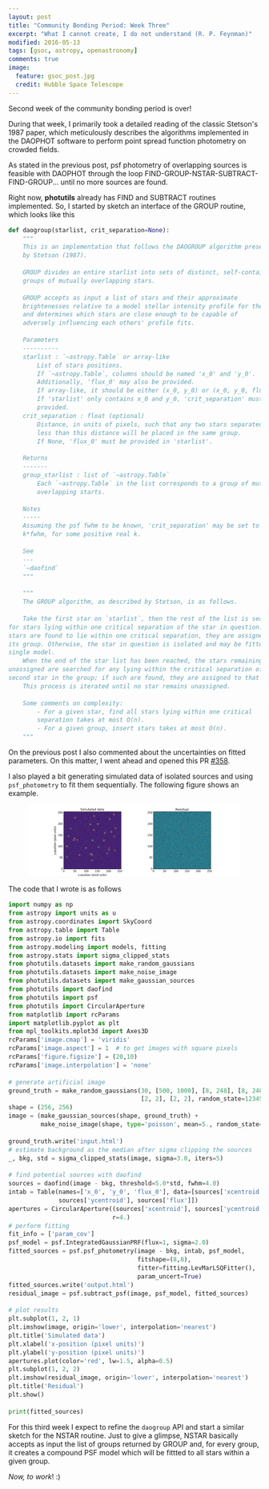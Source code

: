 ```yaml
---
layout: post
title: "Community Bonding Period: Week Three"
excerpt: "What I cannot create, I do not understand (R. P. Feynman)"
modified: 2016-05-13
tags: [gsoc, astropy, openastronomy]
comments: true
image:
  feature: gsoc_post.jpg
  credit: Hubble Space Telescope
---
```


Second week of the community bonding period is over!

During that week, I primarily took a detailed reading of the classic Stetson's 1987 paper, which meticulously describes the algorithms implemented in the DAOPHOT software to perform point spread function photometry on crowded fields.

As stated in the previous post, psf photometry of overlapping sources is feasible with DAOPHOT through the loop FIND-GROUP-NSTAR-SUBTRACT-FIND-GROUP... until no more sources are found.

Right now, **photutils** already has FIND and SUBTRACT routines implemented. 
So, I started by sketch an interface of the GROUP routine, which looks like this

```python
def daogroup(starlist, crit_separation=None):
    """
    This is an implementation that follows the DAOGROUP algorithm presented
    by Stetson (1987).

    GROUP divides an entire starlist into sets of distinct, self-contained
    groups of mutually overlapping stars.

    GROUP accepts as input a list of stars and their approximate
    brightenesses relative to a model stellar intensity profile for the frame
    and determines which stars are close enough to be capable of
    adversely influencing each others' profile fits.

    Parameters
    ----------
    starlist : `~astropy.Table` or array-like
        List of stars positions.
        If `~astropy.Table`, columns should be named 'x_0' and 'y_0'.
        Additionally, 'flux_0' may also be provided. 
        If array-like, it should be either (x_0, y_0) or (x_0, y_0, flux_0).
        If 'starlist' only contains x_0 and y_0, 'crit_separation' must be
        provided.
    crit_separation : float (optional)
        Distance, in units of pixels, such that any two stars separated by
        less than this distance will be placed in the same group.
        If None, 'flux_0' must be provided in 'starlist'.
    
    Returns
    -------
    group_starlist : list of `~astropy.Table`
        Each `~astropy.Table` in the list corresponds to a group of mutually
        overlapping starts.

    Notes
    -----
    Assuming the psf fwhm to be known, 'crit_separation' may be set to
    k*fwhm, for some positive real k.

    See
    ---
    `~daofind`
    """

    """
    The GROUP algorithm, as described by Stetson, is as follows.

    Take the first star on `starlist`, then the rest of the list is searched
for stars lying within one critical separation of the star in question. If any
stars are found to lie within one critical separation, they are assigned to
its group. Otherwise, the star in question is isolated and may be fitted by a
single model.
    When the end of the star list has been reached, the stars remaining
unassigned are searched for any lying within the critical separation of the
second star in the group; if such are found, they are assigned to that group.
    This process is iterated until no star remains unassigned.

    Some comments on complexity:
        - For a given star, find all stars lying within one critical
        separation takes at most O(n).
        - For a given group, insert stars takes at most O(n).
    """
```

On the previous post I also commented about the uncertainties on fitted parameters. On this matter, I went ahead and opened this PR [#358](https://github.com/astropy/photutils/pull/358).

I also played a bit generating simulated data of isolated sources and using `psf_photometry` to fit them sequentially. The following figure shows an example.
<figure class="half">
    <a href="../images/week_three/sim_data.png"><img src="../images/week_three/sim_data.png"></a>
</figure>

The code that I wrote is as follows

```python
import numpy as np
from astropy import units as u
from astropy.coordinates import SkyCoord
from astropy.table import Table
from astropy.io import fits
from astropy.modeling import models, fitting
from astropy.stats import sigma_clipped_stats
from photutils.datasets import make_random_gaussians
from photutils.datasets import make_noise_image
from photutils.datasets import make_gaussian_sources
from photutils import daofind
from photutils import psf
from photutils import CircularAperture
from matplotlib import rcParams
import matplotlib.pyplot as plt
from mpl_toolkits.mplot3d import Axes3D
rcParams['image.cmap'] = 'viridis'
rcParams['image.aspect'] = 1  # to get images with square pixels
rcParams['figure.figsize'] = (20,10)
rcParams['image.interpolation'] = 'none'

# generate artificial image
ground_truth = make_random_gaussians(30, [500, 1000], [8, 248], [8, 248],
                                     [2, 2], [2, 2], random_state=12345)
shape = (256, 256)
image = (make_gaussian_sources(shape, ground_truth) +
         make_noise_image(shape, type='poisson', mean=5., random_state=12345))

ground_truth.write('input.html')
# estimate background as the median after sigma clipping the sources
_, bkg, std = sigma_clipped_stats(image, sigma=3.0, iters=5)

# find potential sources with daofind
sources = daofind(image - bkg, threshold=5.0*std, fwhm=4.0)
intab = Table(names=['x_0', 'y_0', 'flux_0'], data=[sources['xcentroid'],
              sources['ycentroid'], sources['flux']])
apertures = CircularAperture((sources['xcentroid'], sources['ycentroid']),
                             r=4.)
# perform fitting
fit_info = ['param_cov']
psf_model = psf.IntegratedGaussianPRF(flux=1, sigma=2.0)
fitted_sources = psf.psf_photometry(image - bkg, intab, psf_model,
                                    fitshape=(8,8),
                                    fitter=fitting.LevMarLSQFitter(),
                                    param_uncert=True)
fitted_sources.write('output.html')
residual_image = psf.subtract_psf(image, psf_model, fitted_sources)

# plot results
plt.subplot(1, 2, 1)
plt.imshow(image, origin='lower', interpolation='nearest')
plt.title('Simulated data')
plt.xlabel('x-position (pixel units)')
plt.ylabel('y-position (pixel units)')
apertures.plot(color='red', lw=1.5, alpha=0.5)
plt.subplot(1, 2, 2)
plt.imshow(residual_image, origin='lower', interpolation='nearest')
plt.title('Residual')
plt.show()

print(fitted_sources)
```

For this third week I expect to refine the `daogroup` API and start a similar sketch for the NSTAR routine. Just to give a glimpse, NSTAR basically accepts as input the list of groups returned by GROUP and, for every group, it creates a compound PSF model which will be fittted to all stars within a given group.

*Now, to work*! :)
